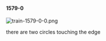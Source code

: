 #### 1579-0
![train-1579-0-0.png](https://github.com/lil-lab/nlvr/raw/master/nlvr/train/images/74/train-1579-0-0.png "train-1579-0-0.png")

there are two circles touching the edge